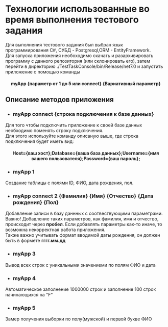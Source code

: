 # Технологии использованные во время выполнения тестового задания

Для выполнения тестового задания был выбран язык программирования C#, СУБД - Postgresql,ORM - EntityFramework.  
Для запуска приложения необоходимо скачать и разархивировать программу с данного репозитория (или склонировать его), затем перейти в директорию ./TestTaskConsole/bin/Release/net7.0 и запустить приложение с помощью команды   
<h4 align="center">myApp {параметр от 1 до 5 или connect} {Вариативный параметр}</h4>


## Описание методов приложения 

* ### myApp connect {строка подключения к базе данных}
Для того чтобы подключить приложение к своей базе данных необходимо поменять строку подключения.  
Для этого используйте команду описаную выше, где строка подключения будет иметь вид:  
<h4 align=center > Host={ваш хост};Database={ваша база данных};Username={имя вашего пользователя};Password={ваш пароль};</h4>

* ### myApp 1  
Создание таблицы с полями ID, ФИО, дата рождения, пол.

* ### myApp connect 2 {Фамилия} {Имя} {Отчество} {Дата рождения} {Пол}
Добавление записи в базу даннных с соотвествующими параметрами.    
Важно! Добавление таких параметров, как фамилия, имя и отчество, происходит через **пробел**. Если добавлять параметры как-то иначе, то возможна некорректная работа приложения.  
Также важно учитывать формат вводимой даты рождения, он должен быть в формете **гггг.мм.дд**

* ### myApp 3
Вывод всех строк с уникальными значениеми по полям ФИО и дата

* ### myApp 4
Автоматическое заполнение 1000000 строк и заполнение 100 строк начинающихся на "F"

* ### myApp 5
Замер получения выборки по полу(мужской) и первой букве ФИО